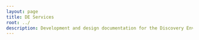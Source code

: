 ```yaml
---
layout: page
title: DE Services
root: ../
description: Development and design documentation for the Discovery Environment micro-service architecture
---
```

